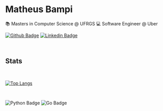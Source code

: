 # Matheus Bampi

📚 Masters in Computer Science @ UFRGS
💻 Software Engineer @ Uber


[![Github Badge](https://img.shields.io/badge/-Github-000?style=flat-square&logo=Github&logoColor=white&link=https://github.com/fagnerpsantos)](https://github.com/mbampi)
[![Linkedin Badge](https://img.shields.io/badge/-LinkedIn-blue?style=flat-square&logo=Linkedin&logoColor=white&link=https://www.linkedin.com/in/fagnerpsantos/)](https://www.linkedin.com/in/matheusbampi/)

<br/>

## Stats

<br/>

[![Top Langs](https://github-readme-stats.vercel.app/api/top-langs/?username=mbampi&layout=compact)](https://github.com/anuraghazra/github-readme-stats)

<br/>

![Python Badge](https://img.shields.io/badge/Python-3776AB?style=for-the-badge&logo=python&logoColor=white)
![Go Badge](https://img.shields.io/badge/Go-00ADD8?style=for-the-badge&logo=go&logoColor=white)

